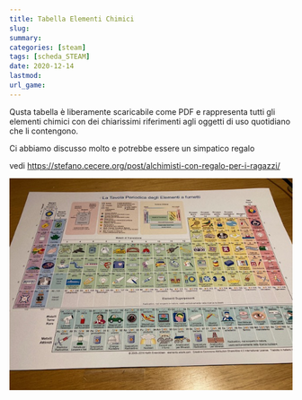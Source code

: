 ```yaml
---
title: Tabella Elementi Chimici
slug: 
summary: 
categories: [steam]
tags: [scheda_STEAM]
date: 2020-12-14
lastmod: 
url_game: 
---
```

Qusta tabella è liberamente scaricabile come PDF e rappresenta tutti gli elementi chimici con dei chiarissimi riferimenti agli oggetti di uso quotidiano che li contengono.

Ci abbiamo discusso molto e potrebbe essere un simpatico regalo

vedi <https://stefano.cecere.org/post/alchimisti-con-regalo-per-i-ragazzi/>

![](steam_elementi.jpg)
